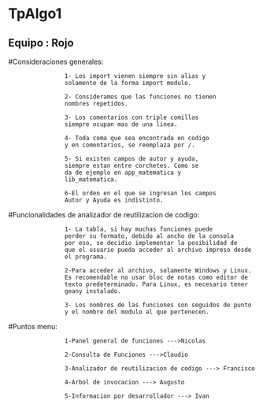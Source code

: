 # TpAlgo1 
## Equipo : Rojo

#Consideraciones generales:
                    
                    1- Los import vienen siempre sin alias y
                    solamente de la forma import modulo.

                    2- Consideramos que las funciones no tienen
                    nombres repetidos.

                    3- Los comentarios con triple comillas
                    siempre ocupan mas de una linea.

                    4- Toda coma que sea encontrada en codigo
                    y en comentarios, se reemplaza por /.

                    5- Si existen campos de autor y ayuda,
                    siempre estan entre corchetes. Como se
                    da de ejemplo en app_matematica y 
                    lib_matematica.

                    6-El orden en el que se ingresan los campos
                    Autor y Ayuda es indistinto.


#Funcionalidades de analizador de reutilizacion de codigo:

                    1- La tabla, si hay muchas funciones puede
                    perder su formato, debido al ancho de la consola
                    por eso, se decidio implementar la posibilidad de
                    que el usuario pueda acceder al archivo impreso desde
                    el programa.

                    2-Para acceder al archivo, solamente Windows y Linux.
                    Es recomendable no usar bloc de notas como editor de 
                    texto predeterminado. Para Linux, es necesario tener
                    geany instalado.

                    3- Los nombres de las funciones son seguidos de punto
                    y el nombre del modulo al que pertenecen.


#Puntos menu:

                    1-Panel general de funciones --->Nicolas

                    2-Consulta de Funciones --->Claudio

                    3-Analizador de reutilizacion de codigo ---> Francisco

                    4-Arbol de invocacion ---> Augusto

                    5-Informacion por desarrollador ---> Ivan
